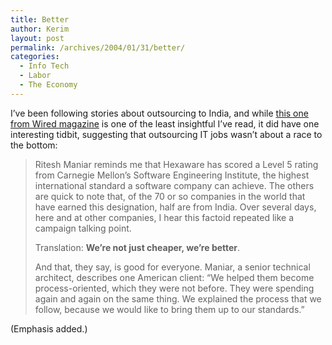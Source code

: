 ```yaml
---
title: Better
author: Kerim
layout: post
permalink: /archives/2004/01/31/better/
categories:
  - Info Tech
  - Labor
  - The Economy
---
```

I&#8217;ve been following stories about outsourcing to India, and while <a href="http://www.wired.com/wired/archive/12.02/india_pr.html" onclick="_gaq.push(['_trackEvent', 'outbound-article', 'http://www.wired.com/wired/archive/12.02/india_pr.html', 'this one from Wired magazine']);" >this one from Wired magazine</a> is one of the least insightful I&#8217;ve read, it did have one interesting tidbit, suggesting that outsourcing IT jobs wasn&#8217;t about a race to the bottom:

> Ritesh Maniar reminds me that Hexaware has scored a Level 5 rating from Carnegie Mellon&#8217;s Software Engineering Institute, the highest international standard a software company can achieve. The others are quick to note that, of the 70 or so companies in the world that have earned this designation, half are from India. Over several days, here and at other companies, I hear this factoid repeated like a campaign talking point.
> 
> Translation: **We&#8217;re not just cheaper, we&#8217;re better**.
> 
> And that, they say, is good for everyone. Maniar, a senior technical architect, describes one American client: &#8220;We helped them become process-oriented, which they were not before. They were spending again and again on the same thing. We explained the process that we follow, because we would like to bring them up to our standards.&#8221;

(Emphasis added.)

